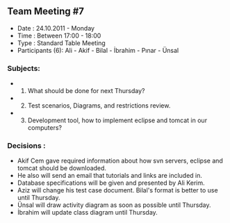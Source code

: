 ## Team Meeting #7 ##
  * Date : 24.10.2011 - Monday
  * Time : Between 17:00 - 18:00
  * Type : Standard Table Meeting
  * Participants (6): Ali - Akif - Bilal - İbrahim - Pınar - Ünsal

### Subjects: ###
  * 1. What should be done for next Thursday?
  * 2. Test scenarios, Diagrams, and restrictions review.
  * 3. Development tool, how to implement eclipse and tomcat in our computers?

### Decisions : ###
  * Akif Cem gave required information about how svn servers, eclipse and tomcat should be downloaded.
  * He also will send an email that tutorials and links are included in.
  * Database specifications will be given and presented by Ali Kerim.
  * Aziz will change his test case document. Bilal's format is better to use until Thursday.
  * Ünsal will draw activity diagram as soon as possible until Thursday.
  * İbrahim will update class diagram until Thursday.